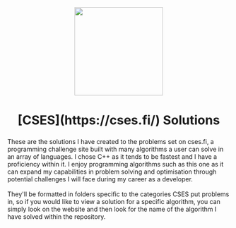 <div align="center">
  <img height="200" src="https://media1.tenor.com/images/67899e4ce154518e656cb2337b180de0/tenor.gif%3fitemid%3d7329024"  />
</div>

###

<h1 align="center">[CSES](https://cses.fi/) Solutions</h1>

###

<p align="left">These are the solutions I have created to the problems set on cses.fi, a programming challenge site built with many algorithms a user can solve in an array of languages. I chose C++ as it tends to be fastest and I have a proficiency within it. I enjoy programming algorithms such as this one as it can expand my capabilities in problem solving and optimisation through potential challenges I will face during my career as a developer.<br><br>They'll be formatted in folders specific to the categories CSES put problems in, so if you would like to view a solution for a specific algorithm, you can simply look on the website and then look for the name of the algorithm I have solved within the repository.</p>

###
